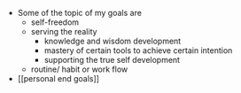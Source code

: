 - Some of the topic of my goals are
    - self-freedom
    - serving the reality
        - knowledge and wisdom development
        - mastery of certain tools to achieve certain intention
        - supporting the true self development
    - routine/ habit or work flow
- [[personal end goals]]
